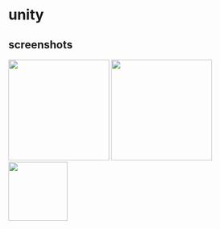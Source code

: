 # unity



 screenshots
 ---------------
<div>
<img src="https://user-images.githubusercontent.com/68090443/97651823-6bc38f80-1aa0-11eb-8732-566577ccdf5c.jpg" width="200"></img>
<img src="https://user-images.githubusercontent.com/68090443/97652223-3c615280-1aa1-11eb-835f-281159b8ccaa.jpg" width="200"></img>
<img src="https://user-images.githubusercontent.com/68090443/97652269-5307a980-1aa1-11eb-8093-000557430755.jpg" width="117"></img>

<div>                                                                                                                         
                                                                                                                     </div>
